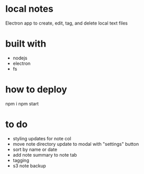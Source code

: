 # local notes

Electron app to create, edit, tag, and delete local text files

# built with
* nodejs
* electron
* fs

# how to deploy
npm i
npm start

# to do
* styling updates for note col
* move note directory update to modal with "settings" button
* sort by name or date
* add note summary to note tab
* tagging
* s3 note backup
